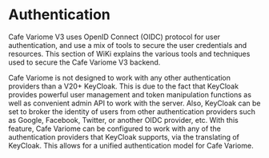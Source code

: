 # Authentication

Cafe Variome V3 uses OpenID Connect (OIDC) protocol for user authentication, and use a mix of tools to secure the user credentials and resources. This section of WiKi explains the various tools and techniques used to secure the Cafe Variome V3 backend.

Cafe Variome is not designed to work with any other authentication providers than a V20+ KeyCloak. This is due to the fact that KeyCloak provides powerful user management and token manipulation functions as well as convenient admin API to work with the server. Also, KeyCloak can be set to broker the identity of users from other authentication providers such as Google, Facebook, Twitter, or another OIDC provider, etc. With this feature, Cafe Variome can be configured to work with any of the authentication providers that KeyCloak supports, via the translating of KeyCloak. This allows for a unified authentication model for Cafe Variome.
